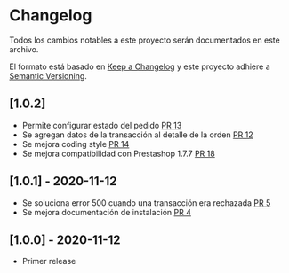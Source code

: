 # Changelog
Todos los cambios notables a este proyecto serán documentados en este archivo.

El formato está basado en [Keep a Changelog](http://keepachangelog.com/en/1.0.0/)
y este proyecto adhiere a [Semantic Versioning](http://semver.org/spec/v2.0.0.html).

## [1.0.2]
- Permite configurar estado del pedido [PR 13](https://github.com/TransbankDevelopers/transbank-plugin-prestashop-webpay-rest/pull/13)
- Se agregan datos de la transacción al detalle de la orden [PR 12](https://github.com/TransbankDevelopers/transbank-plugin-prestashop-webpay-rest/pull/12)
- Se mejora coding style [PR 14](https://github.com/TransbankDevelopers/transbank-plugin-prestashop-webpay-rest/pull/14)
- Se mejora compatibilidad con Prestashop 1.7.7 [PR 18](https://github.com/TransbankDevelopers/transbank-plugin-prestashop-webpay-rest/pull/18)

## [1.0.1] - 2020-11-12
- Se soluciona error 500 cuando una transacción era rechazada [PR 5](https://github.com/TransbankDevelopers/transbank-plugin-prestashop-webpay-rest/pull/5)
- Se mejora documentación de instalación [PR 4](https://github.com/TransbankDevelopers/transbank-plugin-prestashop-webpay-rest/pull/4)

## [1.0.0] - 2020-11-12
- Primer release
